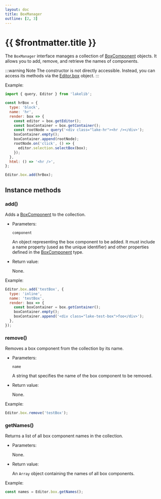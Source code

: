 ```yaml
---
layout: doc
title: BoxManager
outline: [2, 3]
---
```


# {{ $frontmatter.title }}

The `BoxManager` interface manages a collection of [BoxComponent](/reference/types.md#boxcomponent) objects. It allows you to add, remove, and retrieve the names of components.

:::warning Note
The constructor is not directly accessible. Instead, you can access its methods via the [Editor.box](/reference/editor.md#box) object.
:::

Example:

```js
import { query, Editor } from 'lakelib';

const hrBox = {
  type: 'block',
  name: 'hr',
  render: box => {
    const editor = box.getEditor();
    const boxContainer = box.getContainer();
    const rootNode = query('<div class="lake-hr"><hr /></div>');
    boxContainer.empty();
    boxContainer.append(rootNode);
    rootNode.on('click', () => {
      editor.selection.selectBox(box);
    });
  },
  html: () => '<hr />',
};

Editor.box.add(hrBox);
```

## Instance methods

### add()

Adds a [BoxComponent](/reference/types.md#boxcomponent) to the collection.

* Parameters:

  `component`

  An object representing the box component to be added. It must include a name property (used as the unique identifier) and other properties defined in the [BoxComponent](/reference/types.md#boxcomponent) type.

* Return value:

  None.

Example:

```js
Editor.box.add('testBox', {
  type: 'inline',
  name: 'testBox',
  render: box => {
    const boxContainer = box.getContainer();
    boxContainer.empty();
    boxContainer.append('<div class="lake-test-box">foo</div>');
  },
});
```


### remove()

Removes a box component from the collection by its name.

* Parameters:

  `name`

  A string that specifies the name of the box component to be removed.

* Return value:

  None.

Example:

```js
Editor.box.remove('testBox');
```


### getNames()

Returns a list of all box component names in the collection.

* Parameters:

  None.

* Return value:

  An `Array` object containing the names of all box components.

Example:

```js
const names = Editor.box.getNames();
```
